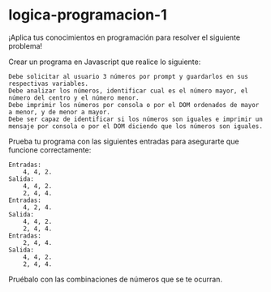 # logica-programacion-1
¡Aplica tus conocimientos en programación para resolver el siguiente problema!

Crear un programa en Javascript que realice lo siguiente:

    Debe solicitar al usuario 3 números por prompt y guardarlos en sus respectivas variables.
    Debe analizar los números, identificar cual es el número mayor, el número del centro y el número menor.
    Debe imprimir los números por consola o por el DOM ordenados de mayor a menor, y de menor a mayor.
    Debe ser capaz de identificar si los números son iguales e imprimir un mensaje por consola o por el DOM diciendo que los números son iguales.

Prueba tu programa con las siguientes entradas para asegurarte que funcione correctamente:

    Entradas: 
        4, 4, 2.
    Salida:
        4, 4, 2.
        2, 4, 4.
    Entradas: 
        4, 2, 4.
    Salida:
        4, 4, 2.
        2, 4, 4.
    Entradas: 
        2, 4, 4.
    Salida:
        4, 4, 2.
        2, 4, 4.

Pruébalo con las combinaciones de números que se te ocurran.
